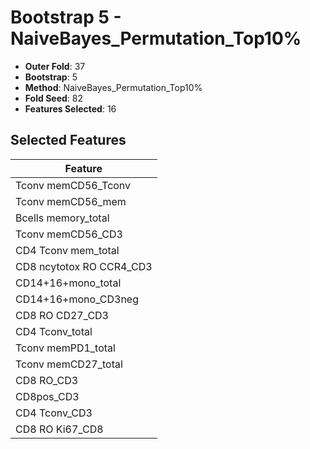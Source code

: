 # Bootstrap 5 - NaiveBayes_Permutation_Top10%

- **Outer Fold**: 37
- **Bootstrap**: 5
- **Method**: NaiveBayes_Permutation_Top10%
- **Fold Seed**: 82
- **Features Selected**: 16

## Selected Features

| Feature |
|---------|
| Tconv memCD56_Tconv |
| Tconv memCD56_mem |
| Bcells memory_total |
| Tconv memCD56_CD3 |
| CD4 Tconv mem_total |
| CD8 ncytotox RO CCR4_CD3 |
| CD14+16+mono_total |
| CD14+16+mono_CD3neg |
| CD8 RO CD27_CD3 |
| CD4 Tconv_total |
| Tconv memPD1_total |
| Tconv memCD27_total |
| CD8 RO_CD3 |
| CD8pos_CD3 |
| CD4 Tconv_CD3 |
| CD8 RO Ki67_CD8 |
